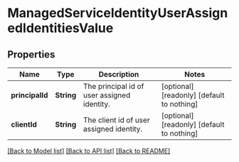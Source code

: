 # ManagedServiceIdentityUserAssignedIdentitiesValue


## Properties
Name | Type | Description | Notes
------------ | ------------- | ------------- | -------------
**principalId** | **String** | The principal id of user assigned identity. | [optional] [readonly] [default to nothing]
**clientId** | **String** | The client id of user assigned identity. | [optional] [readonly] [default to nothing]


[[Back to Model list]](../README.md#models) [[Back to API list]](../README.md#api-endpoints) [[Back to README]](../README.md)


